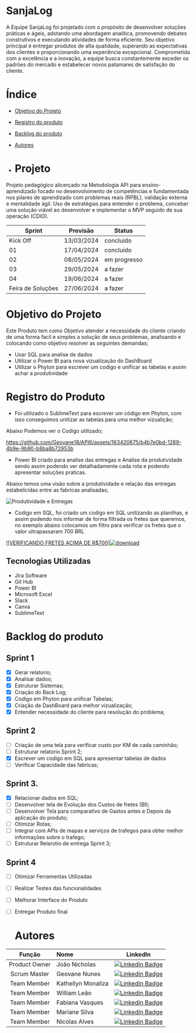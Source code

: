 # SanjaLog

A Equipe SanjaLog foi projetado com o propósito de desenvolver soluções práticas e ágeis, adotando uma abordagem analítica, promovendo debates construtivos e executando atividades de forma eficiente. Seu objetivo principal é entregar produtos de alta qualidade, superando as expectativas dos clientes e proporcionando uma experiência excepcional. Comprometida com a excelência e a inovação, a equipe busca constantemente exceder os padrões do mercado e estabelecer novos patamares de satisfação do cliente.

# Índice 
* [Objetivo do Projeto](#objetivo-do-projeto)
* [Registro do produto](#Registro-do-produto)
* [Backlog do produto](#Backlog-do-produto)
* [Autores](#autores)

* # Projeto 
Projeto pedagógico alicerçado na Metodologia API para ensino-aprendizado focado no desenvolvimento de competências e fundamentada nos pilares de aprendizado com problemas reais (RPBL), validação externa e mentalidade ágil. 
Uso de estratégias para entender o problema, conceber uma solução viável ao desenvolver e implementar o MVP seguido de sua operação (CDIO). 

Sprint | Previsão | Status|
|------|--------|------|
|Kick Off | 13/03/2024 | concluido|
|01 | 17/04/2024 | concluido |
|02|  08/05/2024| em progresso |
|03| 29/05/2024 | a fazer|
|04| 19/06/2024 |a fazer |
|Feira de Soluções|27/06/2024 |a fazer |

# Objetivo do Projeto
Este Produto tem como Objetivo atender a necessidade do cliente criando de uma forma facil e simples a solução de seus problemas, analisando e colocando como objetivo resolver as seguintes demandas;
* Usar SQL para analise de dados 
* Utilizar o Power BI para nova vizualização do DashBoard
* Utilizar o Phyton para escrever um codigo e unificar as tabelas e assim achar a produtividade


# Registro do Produto

* Foi utilizado o SublimeText para escrever um código em Phyton, com isso conseguimos unitizar as tabelas para uma melhor vizualição;

Abaixo Podemos ver o Codigo utilizado;



https://github.com/Geovane18/API6/assets/163420675/b4b7e0bd-1289-4b9e-9b90-b8ba8b72953b




* Power BI criado para analise das entregas e Analise da produtividade sendo assim podendo ver detalhadamente cada rota e podendo apresentar soluções praticas.

 Abaixo temos uma visão sobre a produtividade e relação das entregas estabelicidas entre as fabricas analisadas;

![Produtividade e Entregas](https://github.com/Geovane18/API6/assets/163420675/6e5e3e3d-f8bb-41e3-9259-ab2b53852522)


* Codigo em SQL, foi criado um codigo em SQL unitizando as planilhas, e assim podendo nos informar de forma filtrada os fretes que queremos, no exemplo abaixo colocamos um filtro para verificar os fretes que o valor ultrapassaram 700 BRL



[![VERIFICANDO FRETES ACIMA DE R$700]![download](https://github.com/Geovane18/API6/assets/163420675/11117e23-1f50-47e1-a914-83eb6f683b8d)](https://youtu.be/PVSEns9_qs8?si=AI6YN4lIhhgOThV6)




## Tecnologias Utilizadas

* Jira Software
* Git Hub
* Power BI
* Microsoft Excel
* Slack
* Canva
* SublimeText


# Backlog do produto

## Sprint 1
- [x] Gerar relatorio;
- [x] Analisar dados;
- [x] Estruturar Sistemas;
- [x] Criação do Back Log;
- [x] Codigo em Phyton para unificar Tabelas;
- [x] Criação de DashBoard para melhor vizualização;
- [x] Entender necessidade do cliente para resolução do problema;

## Sprint 2
- [ ] Criação de uma tela para verificar custo por KM de cada caminhão;
- [ ] Estruturar relatorio Sprint 2;
- [x] Escrever um codigo em SQL para apresentar tabelas de dados 
- [ ] Verificar Capacidade das fabricas;

## Sprint 3.
- [x] Relacionar dados em SQL;
- [ ] Desenvolver tela de Evolução dos Custos de fretes (BI);
- [ ] Desenvolver Tela para comparativo de Gastos antes e Depois da aplicação do produto;
- [ ] Otimizar Rotas;
- [ ] Integrar com APIs de mapas e serviços de trafegos para obter melhor informações sobre o trafego;
- [ ] Estruturar Relarotio de entrega Sprint 3;

## Sprint 4
- [ ] Otimizar Ferramentas Utilizadas
- [ ] Realizar Testes das funcionalidades
- [ ] Melhorar Interface do Produto
- [ ] Entregar Produto final



      



   # Autores
|    Função     | Nome                                  |                                                                                                                                                      LinkedIn       |
| :-----------: | :------------------------------------ | :-------------------------------------------------------------------------------------------------------------------------------------------------------------------------------------------------------------------------------------------------------------------------------------------------------------------------: |
| Product Owner |   João Nicholas | [![Linkedin Badge](https://img.shields.io/badge/Linkedin-blue?style=flat-square&logo=Linkedin&logoColor=white)](https://www.linkedin.com/in/nicholas-fran%C3%A7a-a87b19250?utm_source=share&utm_campaign=share_via&utm_content=profile&utm_medium=ios_app)
| Scrum Master  | Geovane Nunes   | [![Linkedin Badge](https://img.shields.io/badge/Linkedin-blue?style=flat-square&logo=Linkedin&logoColor=white)](www.linkedin.com/in/geovanealnunes)   
| Team Member   | Kathellyn Monaliza  | [![Linkedin Badge](https://img.shields.io/badge/Linkedin-blue?style=flat-square&logo=Linkedin&logoColor=white)](https://www.linkedin.com/in/kathellyn-monaliza-rodrigu%C3%AAs-pereira-6a304622b?utm_source=share&utm_campaign=share_via&utm_content=profile&utm_medium=android_app)
| Team Member   | William Leão  | [![Linkedin Badge](https://img.shields.io/badge/Linkedin-blue?style=flat-square&logo=Linkedin&logoColor=white)](https://www.linkedin.com/in/william-henrique-vieira-le%C3%A3o-4426a71a1?utm_source=share&utm_campaign=share_via&utm_content=profile&utm_medium=android_app)     
| Team Member   | Fabiana Vasques  |[![Linkedin Badge](https://img.shields.io/badge/Linkedin-blue?style=flat-square&logo=Linkedin&logoColor=white)](https://www.linkedin.com/in/fabiana-vasques-7b9b5927?utm_source=share&utm_campaign=share_via&utm_content=profile&utm_medium=android_app)     
| Team Member   | Mariane Silva  | [![Linkedin Badge](https://img.shields.io/badge/Linkedin-blue?style=flat-square&logo=Linkedin&logoColor=white)](https://www.linkedin.com/in/mariane-aparecida-da-silva-ferreira-1b8152175?utm_source=share&utm_campaign=share_via&utm_content=profile&utm_medium=android_app)     
| Team Member   | Nicolas Alves  | [![Linkedin Badge](https://img.shields.io/badge/Linkedin-blue?style=flat-square&logo=Linkedin&logoColor=white)](https://www.linkedin.com/in/nicolas-alves-650054172?utm_source=share&utm_campaign=share_via&utm_content=profile&utm_medium=android_app)         

